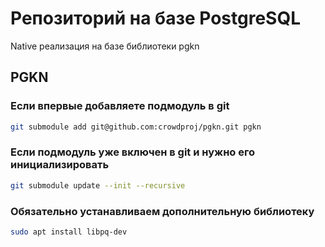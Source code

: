 # Репозиторий на базе PostgreSQL
Native реализация на базе библиотеки pgkn

## PGKN

### Если впервые добавляете подмодуль в git
```bash
git submodule add git@github.com:crowdproj/pgkn.git pgkn
```

### Если подмодуль уже включен в git и нужно его инициализировать
```bash
git submodule update --init --recursive
```

### Обязательно устанавливаем дополнительную библиотеку
```bash
sudo apt install libpq-dev  
```
